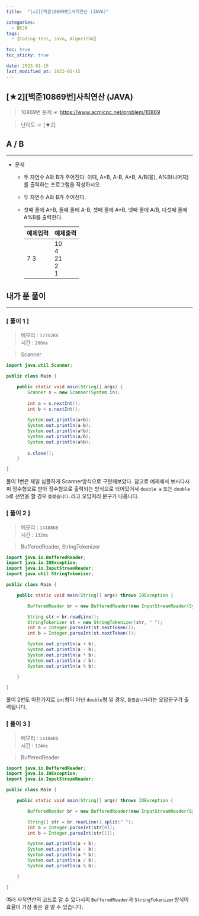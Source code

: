 ```yaml
---
title:  "[★2][백준10869번]사칙연산 (JAVA)" 

categories:
  - BKJN
tags:
  - [Coding Test, Java, Algorithm]

toc: true
toc_sticky: true

date: 2023-01-15
last_modified_at: 2023-01-15
---
```

[★2][백준10869번]사칙연산 (JAVA)
----
> 10869번 문제 ☞ <https://www.acmicpc.net/problem/10869>  

> 난이도 ☞ [★2]
  
## A / B 
___  
- 문제
  - 두 자연수 A와 B가 주어진다. 이때, A+B, A-B, A*B, A/B(몫), A%B(나머지)를 출력하는 프로그램을 작성하시오. 
  - 두 자연수 A와 B가 주어진다. 
  - 첫째 줄에 A+B, 둘째 줄에 A-B, 셋째 줄에 A*B, 넷째 줄에 A/B, 다섯째 줄에 A%B를 출력한다.
  
	|예제입력|예제출력|
	|:--|:--|  
	|7 3|10<br>4<br>21<br>2<br>1|

  
## 내가 푼 풀이
___  


### [ 풀이 1 ]  
>메모리 : `17752KB`  
>시간 : `208ms`  

> Scanner  
  
```java
import java.util.Scanner;

public class Main {

	public static void main(String[] args) {
		Scanner s = new Scanner(System.in);
		
		int a = s.nextInt();
		int b = s.nextInt();
		
		System.out.println(a+b);
		System.out.println(a-b);
		System.out.println(a*b);
		System.out.println(a/b);
		System.out.println(a%b);
		
		s.close();
	}

}
```
풀이 1번은 제일 심플하게 Scanner방식으로 구현해보았다. 참고로 예제에서 보시다시피 정수형으로 받아 정수형으로 출력되는 방식으로 되어있어서 `double a` 또는 `double b`로 선언을 할 경우 `틀렸습니다.`라고 오답처리 문구가 나옵니다.
### [ 풀이 2 ]  
>메모리 : `14188KB`  
>시간 : `132ms`  
  
> BufferedReader, StringTokenizer  
  
```java
import java.io.BufferedReader;
import java.io.IOException;
import java.io.InputStreamReader;
import java.util.StringTokenizer;

public class Main {

	public static void main(String[] args) throws IOException {

		BufferedReader br = new BufferedReader(new InputStreamReader(System.in));

		String str = br.readLine();
		StringTokenizer st = new StringTokenizer(str, " ");
		int a = Integer.parseInt(st.nextToken());
		int b = Integer.parseInt(st.nextToken());

		System.out.println(a + b);
		System.out.println(a - b);
		System.out.println(a * b);
		System.out.println(a / b);
		System.out.println(a % b);

	}

}
```
풀이 2번도 마찬가지로 `int`형이 아닌 `double`형 일 경우, `틀렸습니다`라는 오답문구가 출력됩니다.
### [ 풀이 3 ]  
>메모리 : `14184KB`  
>시간 : `124ms`  

>BufferedReader  
  
```java
import java.io.BufferedReader;
import java.io.IOException;
import java.io.InputStreamReader;

public class Main {

	public static void main(String[] args) throws IOException {

		BufferedReader br = new BufferedReader(new InputStreamReader(System.in));

		String[] str = br.readLine().split(" ");
		int a = Integer.parseInt(str[0]);
		int b = Integer.parseInt(str[1]);

		System.out.println(a + b);
		System.out.println(a - b);
		System.out.println(a * b);
		System.out.println(a / b);
		System.out.println(a % b);

	}

}
```
여러 사칙연산의 코드로 알 수 있다시피 `BufferedReader`과 `StringTokenizer`방식이 효율이 가장 좋은 걸 알 수 있습니다.